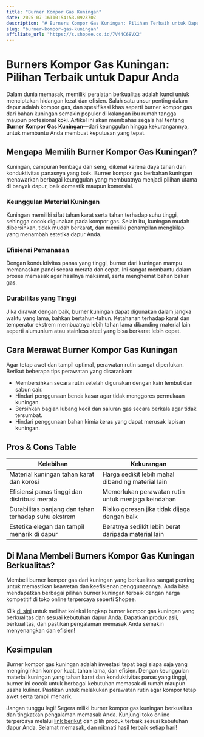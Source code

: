 ```yaml
---
title: "Burner Kompor Gas Kuningan"
date: 2025-07-16T10:54:53.092370Z
description: "# Burners Kompor Gas Kuningan: Pilihan Terbaik untuk Dapur Anda..."
slug: "burner-kompor-gas-kuningan"
affiliate_url: "https://s.shopee.co.id/7V44C68VX2"
---
```

# Burners Kompor Gas Kuningan: Pilihan Terbaik untuk Dapur Anda

Dalam dunia memasak, memiliki peralatan berkualitas adalah kunci untuk menciptakan hidangan lezat dan efisien. Salah satu unsur penting dalam dapur adalah kompor gas, dan spesifikasi khas seperti burner kompor gas dari bahan kuningan semakin populer di kalangan ibu rumah tangga maupun profesional koki. Artikel ini akan membahas segala hal tentang **Burner Kompor Gas Kuningan**—dari keunggulan hingga kekurangannya, untuk membantu Anda membuat keputusan yang tepat.

## Mengapa Memilih Burner Kompor Gas Kuningan?

Kuningan, campuran tembaga dan seng, dikenal karena daya tahan dan konduktivitas panasnya yang baik. Burner kompor gas berbahan kuningan menawarkan berbagai keunggulan yang membuatnya menjadi pilihan utama di banyak dapur, baik domestik maupun komersial.

### Keunggulan Material Kuningan

Kuningan memiliki sifat tahan karat serta tahan terhadap suhu tinggi, sehingga cocok digunakan pada kompor gas. Selain itu, kuningan mudah dibersihkan, tidak mudah berkarat, dan memiliki penampilan mengkilap yang menambah estetika dapur Anda.

### Efisiensi Pemanasan

Dengan konduktivitas panas yang tinggi, burner dari kuningan mampu memanaskan panci secara merata dan cepat. Ini sangat membantu dalam proses memasak agar hasilnya maksimal, serta menghemat bahan bakar gas.

### Durabilitas yang Tinggi

Jika dirawat dengan baik, burner kuningan dapat digunakan dalam jangka waktu yang lama, bahkan bertahun-tahun. Ketahanan terhadap karat dan temperatur ekstrem membuatnya lebih tahan lama dibanding material lain seperti alumunium atau stainless steel yang bisa berkarat lebih cepat.

## Cara Merawat Burner Kompor Gas Kuningan

Agar tetap awet dan tampil optimal, perawatan rutin sangat diperlukan. Berikut beberapa tips perawatan yang disarankan:

- Membersihkan secara rutin setelah digunakan dengan kain lembut dan sabun cair.
- Hindari penggunaan benda kasar agar tidak menggores permukaan kuningan.
- Bersihkan bagian lubang kecil dan saluran gas secara berkala agar tidak tersumbat.
- Hindari penggunaan bahan kimia keras yang dapat merusak lapisan kuningan.

## Pros & Cons Table

| Kelebihan                                              | Kekurangan                                              |
|---------------------------------------------------------|----------------------------------------------------------|
| Material kuningan tahan karat dan korosi                | Harga sedikit lebih mahal dibanding material lain     |
| Efisiensi panas tinggi dan distribusi merata           | Memerlukan perawatan rutin untuk menjaga keindahan  |
| Durabilitas panjang dan tahan terhadap suhu ekstrem  | Risiko goresan jika tidak dijaga dengan baik          |
| Estetika elegan dan tampil menarik di dapur          | Beratnya sedikit lebih berat daripada material lain  |

## Di Mana Membeli Burners Kompor Gas Kuningan Berkualitas?

Membeli burner kompor gas dari kuningan yang berkualitas sangat penting untuk memastikan keawetan dan keefisienan penggunaannya. Anda bisa mendapatkan berbagai pilihan burner kuningan terbaik dengan harga kompetitif di toko online terpercaya seperti Shopee.

Klik [di sini](https://s.shopee.co.id/7V44C68VX2) untuk melihat koleksi lengkap burner kompor gas kuningan yang berkualitas dan sesuai kebutuhan dapur Anda. Dapatkan produk asli, berkualitas, dan pastikan pengalaman memasak Anda semakin menyenangkan dan efisien!

## Kesimpulan

Burner kompor gas kuningan adalah investasi tepat bagi siapa saja yang menginginkan kompor kuat, tahan lama, dan efisien. Dengan keunggulan material kuningan yang tahan karat dan konduktivitas panas yang tinggi, burner ini cocok untuk berbagai kebutuhan memasak di rumah maupun usaha kuliner. Pastikan untuk melakukan perawatan rutin agar kompor tetap awet serta tampil menarik.

Jangan tunggu lagi! Segera miliki burner kompor gas kuningan berkualitas dan tingkatkan pengalaman memasak Anda. Kunjungi toko online terpercaya melalui [link berikut](https://s.shopee.co.id/7V44C68VX2) dan pilih produk terbaik sesuai kebutuhan dapur Anda. Selamat memasak, dan nikmati hasil terbaik setiap hari!
